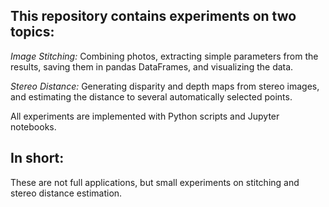 ## This repository contains experiments on two topics:

_Image Stitching:_ Combining photos, extracting simple parameters from the results, saving them in pandas DataFrames, and visualizing the data.

_Stereo Distance:_ Generating disparity and depth maps from stereo images, and estimating the distance to several automatically selected points.

All experiments are implemented with Python scripts and Jupyter notebooks.

## In short:
These are not full applications, but small experiments on stitching and stereo distance estimation.
